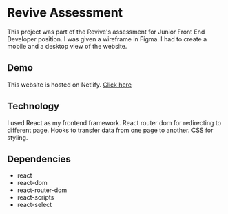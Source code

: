 # Revive Assessment

This project was part of the Revive's assessment for Junior Front End Developer position.
I was given a wireframe in Figma. I had to create a mobile and a desktop view of the website.

## Demo

This website is hosted on Netlify.
[Click here](https://cocky-wozniak-15b7e3.netlify.app/)

## Technology

I used React as my frontend framework. React router dom for redirecting to different page. Hooks to transfer data from one page to another.
CSS for styling.

## Dependencies

  - react
  - react-dom
  - react-router-dom
  - react-scripts
  - react-select

